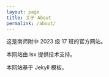 ```yaml
---
layout: page
title: 关于 About
permalink: /about/
---
```


这是南师附中 2023 级 17 班的官方网站。

本网站由 lsx 提供技术支持。

本网站基于 Jekyll 模板。
